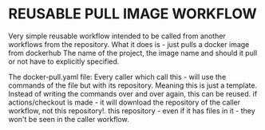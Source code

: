 # REUSABLE PULL IMAGE WORKFLOW
Very simple reusable workflow intended to be called from another workflows from the repository.
What it does is - just pulls a docker image from dockerhub
The name of the project, the image name and should it pull or not have to explicitly specified.

The docker-pull.yaml file:
Every caller which call this - will use the commands of the file but with its repository. Meaning this is just a template.
Instead of writing the commands over and over again, this can be reused. 
if actions/checkout is made - it will download the repository of the caller workflow, not this repository!. 
this repository - even if it has files in it - they won't be seen in the caller workflow.